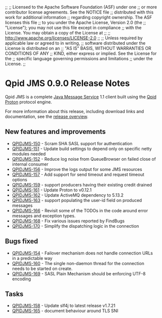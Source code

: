 ;;
;; Licensed to the Apache Software Foundation (ASF) under one
;; or more contributor license agreements.  See the NOTICE file
;; distributed with this work for additional information
;; regarding copyright ownership.  The ASF licenses this file
;; to you under the Apache License, Version 2.0 (the
;; "License"); you may not use this file except in compliance
;; with the License.  You may obtain a copy of the License at
;; 
;;   http://www.apache.org/licenses/LICENSE-2.0
;; 
;; Unless required by applicable law or agreed to in writing,
;; software distributed under the License is distributed on an
;; "AS IS" BASIS, WITHOUT WARRANTIES OR CONDITIONS OF ANY
;; KIND, either express or implied.  See the License for the
;; specific language governing permissions and limitations
;; under the License.
;;

# Qpid JMS 0.9.0 Release Notes

Qpid JMS is a complete [Java Message Service][jms] 1.1 client built
using the [Qpid Proton]({{site_url}}/proton/index.html) protocol
engine.

For more information about this release, including download links and
documentation, see the [release overview](index.html).

[jms]: http://en.wikipedia.org/wiki/Java_Message_Service


## New features and improvements

 - [QPIDJMS-150](https://issues.apache.org/jira/browse/QPIDJMS-150) - Scram SHA SASL support for authentication
 - [QPIDJMS-151](https://issues.apache.org/jira/browse/QPIDJMS-151) - Update build settings to depend only on specific netty modules needed
 - [QPIDJMS-152](https://issues.apache.org/jira/browse/QPIDJMS-152) - Reduce log noise from QueueBrowser on failed close of internal consumer
 - [QPIDJMS-156](https://issues.apache.org/jira/browse/QPIDJMS-156) - Improve the logs output for some JMS resources
 - [QPIDJMS-157](https://issues.apache.org/jira/browse/QPIDJMS-157) - Add support for send timeout and request timeout options
 - [QPIDJMS-159](https://issues.apache.org/jira/browse/QPIDJMS-159) - support producers having their existing credit drained
 - [QPIDJMS-161](https://issues.apache.org/jira/browse/QPIDJMS-161) - Update Proton to v0.12.1
 - [QPIDJMS-162](https://issues.apache.org/jira/browse/QPIDJMS-162) - Update ActiveMQ dependency to 5.13.2
 - [QPIDJMS-163](https://issues.apache.org/jira/browse/QPIDJMS-163) - support populating the user-id field on produced messages
 - [QPIDJMS-166](https://issues.apache.org/jira/browse/QPIDJMS-166) - Revisit some of the TODOs in the code around error messages and exception types.  
 - [QPIDJMS-168](https://issues.apache.org/jira/browse/QPIDJMS-168) - Fix various issues reported by FindBugs
 - [QPIDJMS-170](https://issues.apache.org/jira/browse/QPIDJMS-170) - Simplify the dispatching logic in the connection

## Bugs fixed

 - [QPIDJMS-154](https://issues.apache.org/jira/browse/QPIDJMS-154) - Failover mechanism does not handle connection URLs in a predictable way
 - [QPIDJMS-160](https://issues.apache.org/jira/browse/QPIDJMS-160) - The single non-daemon thread for the connection needs to be started on create.
 - [QPIDJMS-169](https://issues.apache.org/jira/browse/QPIDJMS-169) - SASL Plain Mechanism should be enforcing UTF-8 encoding

## Tasks

 - [QPIDJMS-158](https://issues.apache.org/jira/browse/QPIDJMS-158) - Update slf4j to latest release v1.7.21
 - [QPIDJMS-165](https://issues.apache.org/jira/browse/QPIDJMS-165) - document behaviour around TLS SNI